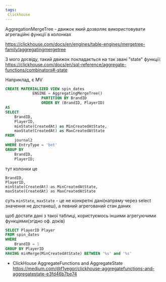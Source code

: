 ```yaml
---
tags:
 Clickhouse
---
```


AggregationMergeTree - движок який дозволяє використовувати агрегаційні функції в колонках

https://clickhouse.com/docs/en/engines/table-engines/mergetree-family/aggregatingmergetree

З мого досвіду, такий движок покладається на так звані "state" функції: https://clickhouse.com/docs/en/sql-reference/aggregate-functions/combinators#-state

Наприклад, є MV

```sql
CREATE MATERIALIZED VIEW spin_dates  
            ENGINE = AggregatingMergeTree()  
                PARTITION BY BrandID  
                ORDER BY (BrandID, PlayerID)  
AS  
SELECT  
    BrandID,  
    PlayerID,  
    minState(CreatedAt) as MinCreatedAtState,  
    maxState(CreatedAt) as MaxCreatedAtState  
FROM  
    journal2  
WHERE EntryType = 'bet'  
GROUP BY  
    BrandID,  
    PlayerID;
```


тут колонки це 

```
BrandID,  
PlayerID,  
minState(CreatedAt) as MinCreatedAtState,  
maxState(CreatedAt) as MaxCreatedAtState  
```


суть `minState`, `maxState` - це не конкретні дані(напряму через select значення не достанеш), а певний агрегований стан даних

щоб достати дані з такої таблиці, користуємось іншими агрегуючими функціями(згідно оф. доків)

```sql
SELECT PlayerID Player  
FROM spin_dates  
WHERE  
    BrandID = 1
GROUP BY PlayerID  
HAVING minMerge(MinCreatedAtState) BETWEEN '%s' and '%s'
```




-  ClickHouse AggregateFunctions and AggregateState https://medium.com/@f1yegor/clickhouse-aggregatefunctions-and-aggregatestate-e3fd46b7be74